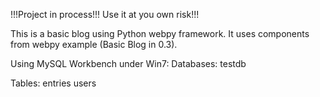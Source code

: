 !!!Project in process!!! Use it at you own risk!!!

This is a basic blog using Python webpy framework. It uses components from webpy example (Basic Blog in 0.3).

Using MySQL Workbench under Win7:
Databases:
testdb

Tables:
entries
users



